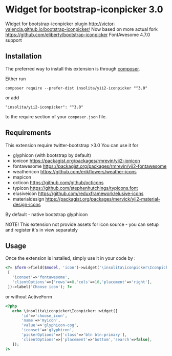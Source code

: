 Widget for bootstrap-iconpicker 3.0
===================================
Widget for bootstrap-iconpicker plugin http://victor-valencia.github.io/bootstrap-iconpicker/
Now based on more actual fork https://github.com/eliberty/bootstrap-iconpicker
FontAwesome 4.7.0 support

Installation
------------

The preferred way to install this extension is through [composer](http://getcomposer.org/download/).

Either run

```
composer require --prefer-dist insolita/yii2-iconpicker "^3.0"
```

or add

```
"insolita/yii2-iconpicker": "^3.0"
```

to the require section of your `composer.json` file.

Requirements
------------
This extension require twitter-bootstrap >3.0
You can use it for 
 - glyphicon  (with bootstrap by default)
 - ionicon       https://packagist.org/packages/rmrevin/yii2-ionicon
 - fontawesome   https://packagist.org/packages/rmrevin/yii2-fontawesome
 - weathericon   https://github.com/erikflowers/weather-icons
 - mapicon
 - octicon        https://github.com/github/octicons
 - typicon        https://github.com/stephenhutchings/typicons.font
 - elusiveicon    https://github.com/reduxframework/elusive-icons
 - materialdesign https://packagist.org/packages/mervick/yii2-material-design-icons

By default - native bootstrap glyphicon

NOTE! This extension not provide assets for icon source - you can setup and register it`s in view separately

Usage
-----

Once the extension is installed, simply use it in your code by  :

```php
<?= $form->field($model, 'icon')->widget('\insolita\iconpicker\Iconpicker',
 [
   'iconset'=>'fontawesome',
   'clientOptions'=>['rows'=>8,'cols'=>10,'placement'=>'right'],
 ])->label('Choose icon'); ?>
 ```

 or without ActiveForm

 ```php
 <?php
    echo \insolita\iconpicker\Iconpicker::widget([
        'id'=>'choose_icon',
        'name'=>'myicon',
        'value'=>'glyphicon-cog',
        'iconset'=>'glyphicon',
        'pickerOptions'=>['class'=>'btn btn-primary'],
        'clientOptions'=>['placement'=>'bottom','search'=>false],
    ]);
 ?>
 ```




